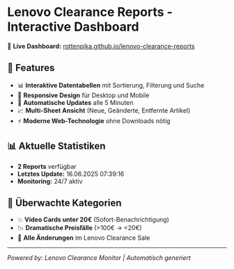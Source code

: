 # Lenovo Clearance Reports - Interactive Dashboard

🎯 **Live Dashboard:** [rottenpika.github.io/lenovo-clearance-reports](https://rottenpika.github.io/lenovo-clearance-reports/)

## 🚀 Features

- 📊 **Interaktive Datentabellen** mit Sortierung, Filterung und Suche
- 📱 **Responsive Design** für Desktop und Mobile
- 🔄 **Automatische Updates** alle 5 Minuten
- 📈 **Multi-Sheet Ansicht** (Neue, Geänderte, Entfernte Artikel)
- ⚡ **Moderne Web-Technologie** ohne Downloads nötig

## 📊 Aktuelle Statistiken

- **2 Reports** verfügbar
- **Letztes Update:** 16.06.2025 07:39:16
- **Monitoring:** 24/7 aktiv

## 🎯 Überwachte Kategorien

- 💥 **Video Cards unter 20€** (Sofort-Benachrichtigung)
- 📉 **Dramatische Preisfälle** (>100€ → <20€)
- 🔄 **Alle Änderungen** im Lenovo Clearance Sale

---
*Powered by: Lenovo Clearance Monitor | Automatisch generiert*
